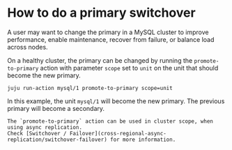 # How to do a primary switchover

A user may want to change the primary in a MySQL cluster to improve
performance, enable maintenance, recover from failure, or balance load across
nodes.

On a healthy cluster, the primary can be changed by running the `promote-to-primary` action with
parameter `scope` set to `unit` on the unit that should become the new primary.

```shell
juju run-action mysql/1 promote-to-primary scope=unit
```

In this example, the unit `mysql/1` will become the new primary. The previous primary will become a
secondary.

```{caution}
The `promote-to-primary` action can be used in cluster scope, when using async replication.
Check [Switchover / Failover](cross-regional-async-replication/switchover-failover) for more information.
```
